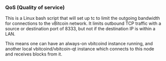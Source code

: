 ### QoS (Quality of service) ###

This is a Linux bash script that will set up tc to limit the outgoing bandwidth for connections to the vBitcoin network. It limits outbound TCP traffic with a source or destination port of 8333, but not if the destination IP is within a LAN.

This means one can have an always-on vbitcoind instance running, and another local vbitcoind/vbitcoin-qt instance which connects to this node and receives blocks from it.
